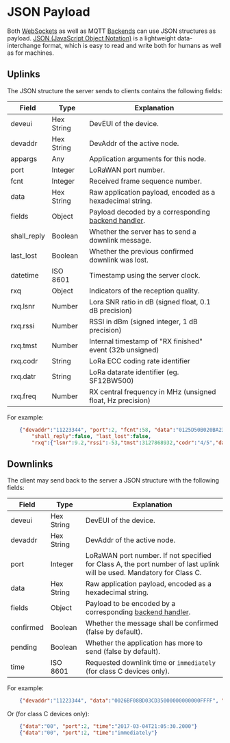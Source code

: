 # JSON Payload

Both [WebSockets](WebSockets.md) as well as MQTT [Backends](Backends.md) can
use JSON structures as payload.
[JSON (JavaScript Object Notation)](http://www.json.org) is a lightweight
data-interchange format, which is easy to read and write both for humans as well
as for machines.

## Uplinks

The JSON structure the server sends to clients contains the following fields:

  Field       | Type        | Explanation
 -------------|-------------|-------------------------------------------------------------
  deveui      | Hex String  | DevEUI of the device.
  devaddr     | Hex String  | DevAddr of the active node.
  appargs     | Any         | Application arguments for this node.
  port        | Integer     | LoRaWAN port number.
  fcnt        | Integer     | Received frame sequence number.
  data        | Hex String  | Raw application payload, encoded as a hexadecimal string.
  fields      | Object      | Payload decoded by a corresponding [backend handler](Backends.md).
  shall_reply | Boolean     | Whether the server has to send a downlink message.
  last_lost   | Boolean     | Whether the previous confirmed downlink was lost.
  datetime    | ISO 8601    | Timestamp using the server clock.
  rxq         | Object      | Indicators of the reception quality.
  rxq.lsnr    | Number      | Lora SNR ratio in dB (signed float, 0.1 dB precision)
  rxq.rssi    | Number      | RSSI in dBm (signed integer, 1 dB precision)
  rxq.tmst    | Number      | Internal timestamp of "RX finished" event (32b unsigned)
  rxq.codr    | String      | LoRa ECC coding rate identifier
  rxq.datr    | String      | LoRa datarate identifier (eg. SF12BW500)
  rxq.freq    | Number      | RX central frequency in MHz (unsigned float, Hz precision)

For example:
```json
    {"devaddr":"11223344", "port":2, "fcnt":58, "data":"0125D50B020BA23645F1A90BDDEE0004",
        "shall_reply":false, "last_lost":false,
        "rxq":{"lsnr":9.2,"rssi":-53,"tmst":3127868932,"codr":"4/5","datr":"SF12BW125","freq":868.3}}
```

## Downlinks

The client may send back to the server a JSON structure with the following fields:

  Field       | Type        | Explanation
 -------------|-------------|-------------------------------------------------------------
  deveui      | Hex String  | DevEUI of the device.
  devaddr     | Hex String  | DevAddr of the active node.
  port        | Integer     | LoRaWAN port number. If not specified for Class A, the port number of last uplink will be used. Mandatory for Class C.
  data        | Hex String  | Raw application payload, encoded as a hexadecimal string.
  fields      | Object      | Payload to be encoded by a corresponding [backend handler](Backends.md).
  confirmed   | Boolean     | Whether the message shall be confirmed (false by default).
  pending     | Boolean     | Whether the application has more to send (false by default).
  time        | ISO 8601    | Requested downlink time or `immediately` (for class C devices only).

For example:
```json
    {"devaddr":"11223344", "data":"0026BF08BD03CD35000000000000FFFF", "confirmed":true}
```
Or (for class C devices only):
```json
    {"data":"00", "port":2, "time":"2017-03-04T21:05:30.2000"}
    {"data":"00", "port":2, "time":"immediately"}
```
